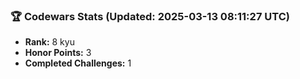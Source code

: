 ### 🏆 Codewars Stats (Updated: 2025-03-13 08:11:27 UTC)

- **Rank:** 8 kyu
- **Honor Points:** 3
- **Completed Challenges:** 1
